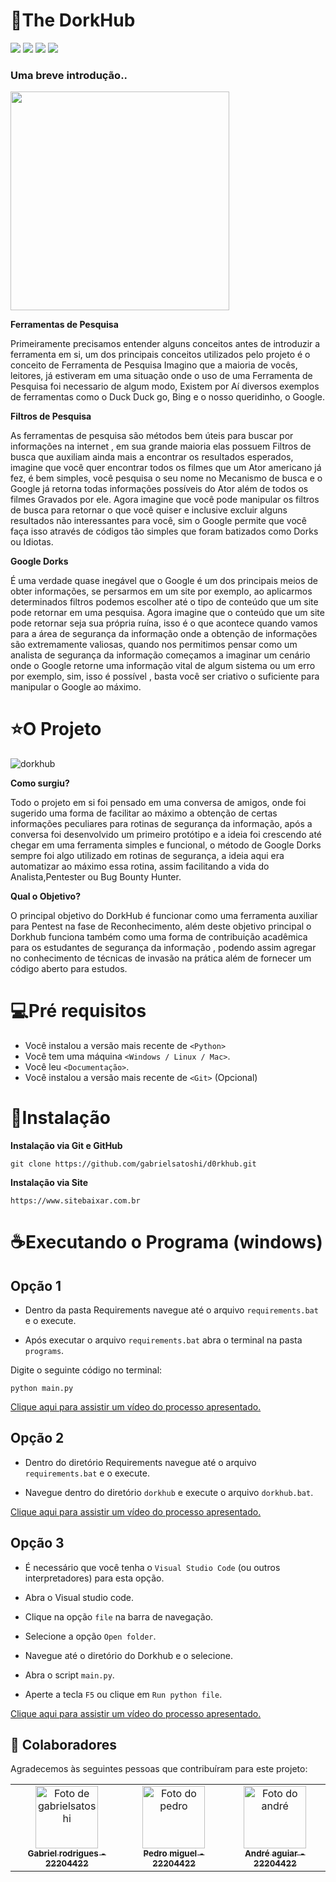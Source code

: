 <h1>🔎The DorkHub </h1>
<div class = 'line'>
<img src='https://img.shields.io/badge/python-green'> <img src='https://img.shields.io/badge/batch-blue'> <img src='https://img.shields.io/badge/Markdown-yellow'>
<img src='https://img.shields.io/badge/SqLite-red'>
</div>


<h3>Uma breve introdução..</h3>

<img src='https://upload.wikimedia.org/wikipedia/commons/8/83/Google_wordmark.gif' width='350px'>    
  
**Ferramentas de Pesquisa**

<p>Primeiramente precisamos entender alguns conceitos antes de introduzir a ferramenta em si, um dos principais conceitos utilizados pelo projeto é o conceito de Ferramenta de Pesquisa
Imagino que a maioria de vocês, leitores, já estiveram em uma situação onde o uso de uma Ferramenta de Pesquisa foi necessario de algum modo, Existem por Aí diversos exemplos de ferramentas 
como o Duck Duck go, Bing e o nosso queridinho, o Google. 

**Filtros de Pesquisa**

As ferramentas de pesquisa são métodos bem úteis para buscar por informações na internet , em sua grande maioria elas possuem Filtros de busca que auxiliam ainda mais a encontrar os resultados esperados, imagine que você quer encontrar todos os filmes que um Ator americano já fez, é bem simples, você pesquisa o seu nome no Mecanismo de busca e o Google já retorna todas informações possíveis do Ator além de todos os filmes Gravados por ele. Agora imagine que você pode manipular os filtros de busca para retornar o que você quiser e inclusive excluir alguns resultados não interessantes para você, sim o Google permite que você faça isso através de códigos tão simples que foram batizados como Dorks ou Idiotas.
  
**Google Dorks**

É uma verdade quase inegável que o Google é um dos principais meios de obter informações, se persarmos em um site por exemplo, ao aplicarmos determinados filtros podemos escolher até o tipo de conteúdo que um site pode retornar em uma pesquisa. Agora imagine que o conteúdo que um site pode retornar seja sua própria ruína, isso é o que acontece quando vamos para a área de segurança da informação onde a obtenção de informações são extremamente valiosas, quando nos permitimos pensar como um analista de segurança da informação começamos a imaginar um cenário onde o Google retorne uma informação vital de algum sistema ou um erro por exemplo, sim, isso é possível , basta você ser criativo o suficiente para manipular o Google ao máximo.
</p>

<h1>⭐O Projeto</h1>

![dorkhub](https://github.com/gabrielsatoshi/d0rkhub/assets/112598996/c88a2453-16f5-4b5c-b80d-da9645789587)


**Como surgiu?**

<p>Todo o projeto em si foi pensado em uma conversa de amigos, onde foi sugerido uma forma de facilitar ao máximo a obtenção de certas informações peculiares para rotinas de segurança da informação, após a conversa foi desenvolvido um primeiro protótipo e a ideia foi crescendo até chegar em uma ferramenta simples e funcional, o método de Google Dorks sempre foi algo utilizado em rotinas de segurança, a ideia aqui era automatizar ao máximo essa rotina, assim facilitando a vida do Analista,Pentester ou Bug Bounty Hunter.

**Qual o Objetivo?**

O principal objetivo do DorkHub é funcionar como uma ferramenta auxiliar para Pentest na fase de Reconhecimento, além deste objetivo principal o Dorkhub funciona também como uma forma de contribuição acadêmica para os estudantes de segurança da informação , podendo assim agregar no conhecimento de técnicas de invasão na prática além de fornecer um código aberto para estudos.
</p>

<h1>💻Pré requisitos</h1>

* Você instalou a versão mais recente de `<Python>`
* Você tem uma máquina `<Windows / Linux / Mac>`.
* Você leu `<Documentação>`.
* Você instalou a versão mais recente de `<Git>` (Opcional)
<h1>🚀Instalação</h1>

**Instalação via Git e GitHub**

```
git clone https://github.com/gabrielsatoshi/d0rkhub.git
```
**Instalação via Site**

```
https://www.sitebaixar.com.br
```

<h1>☕Executando o Programa (windows)</h1>

<h2>Opção 1</h2>

* Dentro da pasta Requirements navegue até o arquivo `requirements.bat` e o execute.

* Após executar o arquivo `requirements.bat` abra o terminal na pasta `programs`.

Digite o seguinte código no terminal:
```
python main.py
```
<a href='https://www.youtube.com/'>Clique aqui para assistir um vídeo do processo apresentado.</a>

<h2>Opção 2</h2>

* Dentro do diretório Requirements navegue até o arquivo `requirements.bat` e o execute.

* Navegue dentro do diretório `dorkhub` e execute o arquivo `dorkhub.bat`.

<a href='https://www.youtube.com/'>Clique aqui para assistir um vídeo do processo apresentado.</a>

<h2>Opção 3</h2>

* É necessário que você tenha o `Visual Studio Code` (ou outros interpretadores) para esta opção.

* Abra o Visual studio code.
* Clique na opção `file` na barra de navegação.
* Selecione a opção `Open folder`.
* Navegue até o diretório do Dorkhub e o selecione.
* Abra o script `main.py`.
* Aperte a tecla `F5` ou clique em `Run python file`.

<a href='https://www.youtube.com/'>Clique aqui para assistir um vídeo do processo apresentado.</a>

## 🤝 Colaboradores

Agradecemos às seguintes pessoas que contribuíram para este projeto:

<table>
  <tr>
    <td align="center">
      <a href="#">
        <img src="https://avatars.githubusercontent.com/u/112598996?v=4" width="100px;" alt="Foto de gabrielsatoshi"/><br>
        <sub>
          <b>Gabriel rodrigues - 22204422</b>
        </sub>
      </a>
    </td>
    <td align="center">
      <a href="#">
        <img src="https://avatars.githubusercontent.com/u/143349252?v=4" width="100px;" alt="Foto do pedro"/><br>
        <sub>
          <b>Pedro miguel - 22204422</b>
        </sub>
      </a>
    </td>
    <td align="center">
      <a href="#">
        <img src="https://avatars.githubusercontent.com/u/145168015?v=4" width="100px;" alt="Foto do andré"/><br>
        <sub>
          <b>André aguiar - 22204422</b>
        </sub>
      </a>
    </td>
  </tr>
</table>







